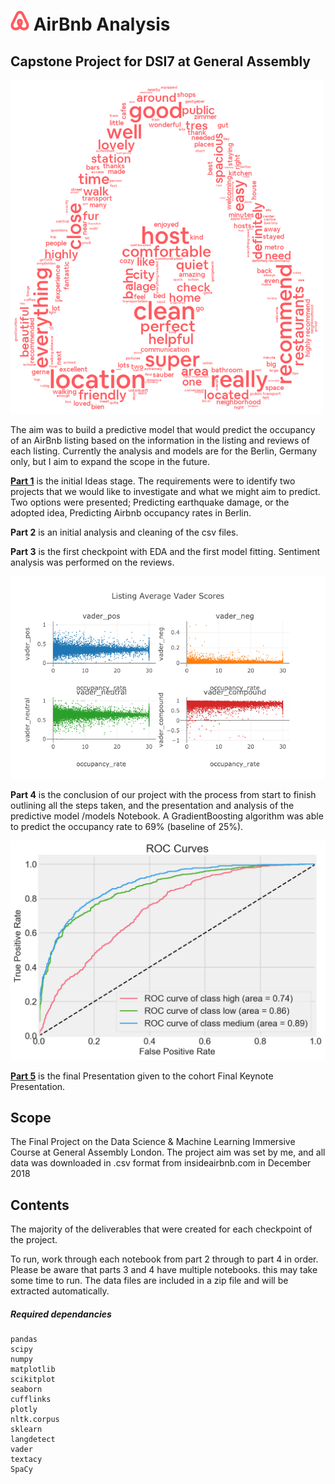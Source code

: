 # <img width="30" src="/resources/airbnb-logo_bold.png"> AirBnb Analysis
## Capstone Project for DSI7 at General Assembly


<img align="centre" width="500" src="/resources/AirBnb_wordcloud1.png">

The aim was to build a predictive model that would predict the occupancy of an AirBnb listing based on the information in the listing and reviews of each listing. Currently the analysis and models are for the Berlin, Germany only, but I aim to expand the scope in the future.

<a href="AirBnb Part 1 - Capstone Ideas.pdf">**Part 1**</a> is the initial Ideas stage. The requirements were to identify two projects that we would like to investigate and what we might aim to predict. Two options were presented; Predicting earthquake damage, or the adopted idea, Predicting Airbnb occupancy rates in Berlin.

**Part 2** is an initial analysis and cleaning of the csv files.

**Part 3** is the first checkpoint with EDA and the first model fitting. Sentiment analysis was performed on the reviews.

![Vader_score vs Occupancy](part-03/resources/Vader_Scores.png)

**Part 4** is the conclusion of our project with the process from start to finish outlining all the steps taken, and the presentation and analysis of the predictive model /models Notebook. A GradientBoosting algorithm was able to predict the occupancy rate to 69% (baseline of 25%).

![Vader_score vs Occupancy](resources/occupancy_roc.png)

<a href="Airbnb Part 5 - Capstone Presentation.pdf">**Part 5**</a> is the final Presentation given to the cohort Final Keynote Presentation.

## Scope
The Final Project on the Data Science & Machine Learning Immersive Course at General Assembly London. The project aim was set by me, and all data was downloaded in .csv format from insideairbnb.com in December 2018

## Contents
The majority of the deliverables that were created for each checkpoint of the project.

To run, work through each notebook from part 2 through to part 4 in order. Please be aware that parts 3 and 4 have multiple notebooks. this may take some time to run. The data files are included in a zip file and will be extracted automatically.

##### Required dependancies

```
pandas
scipy
numpy
matplotlib
scikitplot
seaborn
cufflinks
plotly
nltk.corpus
sklearn
langdetect
vader
textacy
SpaCy
```
